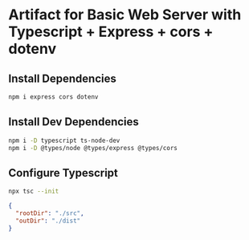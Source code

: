 # Artifact for Basic Web Server with Typescript + Express + cors + dotenv

## Install Dependencies

```bash
npm i express cors dotenv
```

## Install Dev Dependencies

```bash
npm i -D typescript ts-node-dev 
npm i -D @types/node @types/express @types/cors
```

## Configure Typescript

```bash
npx tsc --init
```

```json
{ 
  "rootDir": "./src",
  "outDir": "./dist"
}
```
